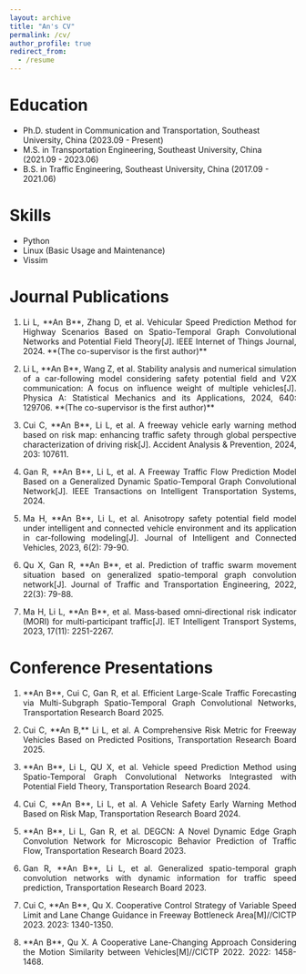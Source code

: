 ```yaml
---
layout: archive
title: "An's CV"
permalink: /cv/
author_profile: true
redirect_from:
  - /resume
---
```


Education
======
* Ph.D. student in Communication and Transportation, Southeast University, China (2023.09 - Present)
* M.S. in Transportation Engineering, Southeast University, China (2021.09 - 2023.06)
* B.S. in Traffic Engineering, Southeast University, China (2017.09 - 2021.06)
  
Skills
======
* Python
* Linux (Basic Usage and Maintenance)
* Vissim

Journal Publications
======
1. <p style="text-align: justify;">Li L, **An B**, Zhang D, et al. Vehicular Speed Prediction Method for Highway Scenarios Based on Spatio-Temporal Graph Convolutional Networks and Potential Field Theory[J]. IEEE Internet of Things Journal, 2024. **(The co-supervisor is the first author)**</p>
2. <p style="text-align: justify;">Li L, **An B**, Wang Z, et al. Stability analysis and numerical simulation of a car-following model considering safety potential field and V2X communication: A focus on influence weight of multiple vehicles[J]. Physica A: Statistical Mechanics and its Applications, 2024, 640: 129706. **(The co-supervisor is the first author)**</p>
3. <p style="text-align: justify;">Cui C, **An B**, Li L, et al. A freeway vehicle early warning method based on risk map: enhancing traffic safety through global perspective characterization of driving risk[J]. Accident Analysis & Prevention, 2024, 203: 107611.</p>
4. <p style="text-align: justify;">Gan R, **An B**, Li L, et al. A Freeway Traffic Flow Prediction Model Based on a Generalized Dynamic Spatio-Temporal Graph Convolutional Network[J]. IEEE Transactions on Intelligent Transportation Systems, 2024.</p>
5. <p style="text-align: justify;">Ma H, **An B**, Li L, et al. Anisotropy safety potential field model under intelligent and connected vehicle environment and its application in car-following modeling[J]. Journal of Intelligent and Connected Vehicles, 2023, 6(2): 79-90.</p>
6. <p style="text-align: justify;">Qu X, Gan R, **An B**, et al. Prediction of traffic swarm movement situation based on generalized spatio-temporal graph convolution network[J]. Journal of Traffic and Transportation Engineering, 2022, 22(3): 79-88.</p>
7. <p style="text-align: justify;">Ma H, Li L, **An B**, et al. Mass‐based omni‐directional risk indicator (MORI) for multi‐participant traffic[J]. IET Intelligent Transport Systems, 2023, 17(11): 2251-2267.</p>

Conference Presentations
======
1. <p style="text-align: justify;">**An B**, Cui C, Gan R, et al. Efficient Large-Scale Traffic Forecasting via Multi-Subgraph Spatio-Temporal Graph Convolutional Networks, Transportation Research Board 2025.</p>
2. <p style="text-align: justify;">Cui C, **An B,** Li L, et al. A Comprehensive Risk Metric for Freeway Vehicles Based on Predicted Positions, Transportation Research Board 2025.</p>
3. <p style="text-align: justify;">**An B**, Li L, QU X, et al. Vehicle speed Prediction Method using Spatio-Temporal Graph Convolutional Networks Integrasted with Potential Field Theory, Transportation Research Board 2024.</p>
4. <p style="text-align: justify;">Cui C, **An B**, Li L, et al. A Vehicle Safety Early Warning Method Based on Risk Map, Transportation Research Board 2024.</p>
5. <p style="text-align: justify;">**An B**, Li L, Gan R, et al. DEGCN: A Novel Dynamic Edge Graph Convolution Network for Microscopic Behavior Prediction of Traffic Flow, Transportation Research Board 2023.</p>
6. <p style="text-align: justify;">Gan R, **An B**, Li L, et al. Generalized spatio-temporal graph convolution networks with dynamic information for traffic speed prediction, Transportation Research Board 2023.</p>
7. <p style="text-align: justify;">Cui C, **An B**, Qu X. Cooperative Control Strategy of Variable Speed Limit and Lane Change Guidance in Freeway Bottleneck Area[M]//CICTP 2023. 2023: 1340-1350.</p>
8. <p style="text-align: justify;">**An B**, Qu X. A Cooperative Lane-Changing Approach Considering the Motion Similarity between Vehicles[M]//CICTP 2022. 2022: 1458-1468.</p>

